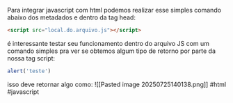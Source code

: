 Para integrar javascript com html podemos realizar esse simples comando abaixo dos metadados e dentro da tag head:
```html
<script src="local.do.arquivo.js"></script>
```
é interessante testar seu funcionamento dentro do arquivo JS com um comando simples pra ver se obtemos algum tipo de retorno por parte da nossa tag script:
```js
alert('teste')
```
isso deve retornar algo como:
![[Pasted image 20250725140138.png]]
#html #javascript
